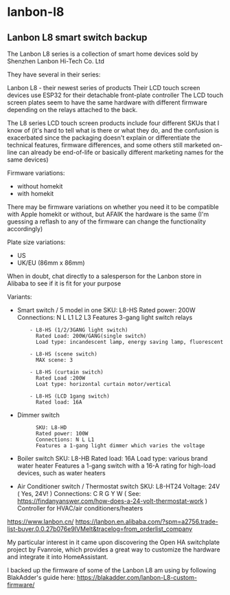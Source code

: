 # lanbon-l8
## Lanbon L8 smart switch backup

The Lanbon L8 series is a collection of smart home devices sold by Shenzhen Lanbon Hi-Tech Co. Ltd

They have several in their series:

Lanbon L8 - their newest series of products
            Their LCD touch screen devices use ESP32 for their detachable front-plate controller
            The LCD touch screen plates seem to have the same hardware with different firmware depending on the relays attached to the back.

The L8 series LCD touch screen products include four different SKUs that I know of
(it's hard to tell what is there or what they do, and the confusion is exacerbated since the packaging doesn't explain or differentiate the technical features, firmware differences, and some others still marketed on-line can already be end-of-life or basically different marketing names for the same devices)

Firmware variations: 
- without homekit
- with homekit

There may be firmware variations on whether you need it to be compatible with Apple homekit or without, but AFAIK the hardware is the same (I'm guessing a reflash to any of the firmware can change the functionality accordingly)

Plate size variations:
- US
- UK/EU (86mm x 86mm)

When in doubt, chat directly to a salesperson for the Lanbon store in Alibaba to see if it is fit for your purpose


Variants:
- Smart switch / 5 model in one
            SKU: L8-HS
            Rated power: 200W
            Connections: N L L1 L2 L3
            Features 3-gang light switch relays

          - L8-HS (1/2/3GANG light switch)
            Rated Load: 200W/GANG(single switch)
            Load type: incandescent lamp, energy saving lamp, fluorescent
            
          - L8-HS (scene switch)
            MAX scene: 3
            
          - L8-HS (curtain switch)
            Rated Load :200W
            Loat type: horizontal curtain motor/vertical
            
          - L8-HS (LCD 1gang switch)
            Rated load: 16A

- Dimmer switch

            SKU: L8-HD
            Rated power: 100W
            Connections: N L L1
            Features a 1-gang light dimmer which varies the voltage
            
- Boiler switch
            SKU: L8-HB
            Rated load: 16A
            Load type: various brand water heater
            Features a 1-gang switch with a 16-A rating for high-load devices, such as water heaters

 - Air Conditioner switch / Thermostat switch
            SKU: L8-HT24
            Voltage: 24V  ( Yes, 24V! ) 
            Connections: C R G Y W  ( See: https://findanyanswer.com/how-does-a-24-volt-thermostat-work )
            Controller for HVAC/air conditioners/heaters


https://www.lanbon.cn/
https://lanbon.en.alibaba.com/?spm=a2756.trade-list-buyer.0.0.27b076e9IVMelt&tracelog=from_orderlist_company

My particular interest in it came upon discovering the Open HA switchplate project by Fvanroie, which provides a great way to customize the hardware and integrate it into HomeAssistant.

I backed up the firmware of some of the Lanbon L8 am using by following BlakAdder's guide here:
https://blakadder.com/lanbon-L8-custom-firmware/

